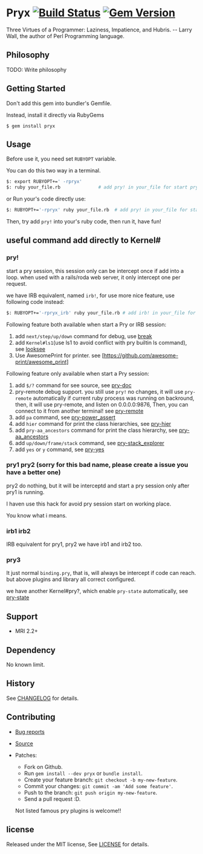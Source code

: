 # Pryx [![Build Status](https://travis-ci.com/zw963/pryx.svg?branch=master)](https://travis-ci.com/zw963/pryx) [![Gem Version](https://badge.fury.io/rb/pryx.svg)](http://badge.fury.io/rb/pryx)

Three Virtues of a Programmer: Laziness, Impatience, and Hubris. -- Larry Wall, the author of Perl Programming language.


## Philosophy

TODO: Write philosophy

## Getting Started

Don't add this gem into bundler's Gemfile.

Instead, install it directly via RubyGems

    $ gem install pryx

## Usage

Before use it, you need set `RUBYOPT` variable.

You can do this two way in a terminal.

```sh
$: export RUBYOPT+=' -rpryx'
$: ruby your_file.rb              # add pry! in your_file for start pry session

```

or Run your's code directly use:

```sh
$: RUBYOPT+='-rpryx' ruby your_file.rb  # add pry! in your_file for start pry session
```

Then, try add `pry!` into your's ruby code, then run it, have fun!

## useful command add directly to Kernel#

### pry!   
   
start a pry session, this session only can be intercept once if add into a loop.
when used with a rails/roda web server, it only intercept one per request.

we have IRB equivalent, named `irb!`, for use more nice feature, use following code instead:

```sh
$: RUBYOPT+='-rpryx_irb' ruby your_file.rb # add irb! in your_file for start pry session
```

Following feature both available when start a Pry or IRB session:

1.  add `next/step/up/down` command for debug, use [break](https://github.com/gsamokovarov/break)
2.  add `Kernel#ls1`(use ls1 to avoid conflict with pry builtin ls command), see [looksee](https://github.com/oggy/looksee)
3.  Use AwesomePrint for printer. see [https://github.com/awesome-print/awesome_print]

Following feature only available when start a Pry session:

1.  add `$/?` command for see source, see [pry-doc](https://github.com/pry/pry-doc)
2.  pry-remote debug support. you still use `pry!` no changes, it will use `pry-remote` automatically
    if current ruby process was running on backround, then, it will use pry-remote, and listen on 0.0.0.0:9876,
    Then, you can connect to it from another terminal! see [pry-remote](https://github.com/Mon-Ouie/pry-remote)
3.  add `pa` command, see [pry-power_assert](https://github.com/yui-knk/pry-power_assert)
4.  add `hier` command for print the class hierarchies, see [pry-hier](https://github.com/phaul/pry-hier)
5.  add `pry-aa_ancestors` command for print the class hierarchy, see [pry-aa_ancestors](https://github.com/tbpgr/pry-aa_ancestors)
6.  add `up/down/frame/stack` command, see [pry-stack_explorer](https://github.com/pry/pry-stack_explorer)
2.  add `yes` or `y` command, see [pry-yes](https://github.com/christofferh/pry-yes)
   
### pry1 pry2  (sorry for this bad name, please create a issue you have a better one)

pry2 do nothing, but it will be interceptd and start a pry session only after pry1 is running.

I haven use this hack for avoid pry session start on working place.

You know what i means.

### irb1 irb2 

IRB equivalent for pry1, pry2
we have irb1 and irb2 too.

### pry3

It just normal `binding.pry`, that is, will always be intercept if code can reach.
but above plugins and library all correct configured.

we have another Kernel#pry?, which enable `pry-state` automatically, see [pry-state](https://github.com/SudhagarS/pry-state)

## Support

  * MRI 2.2+

## Dependency

No known limit.

## History

  See [CHANGELOG](https://github.com/zw963/pryx/blob/master/CHANGELOG) for details.

## Contributing

  * [Bug reports](https://github.com/zw963/pryx/issues)
  * [Source](https://github.com/zw963/pryx)
  * Patches:
    * Fork on Github.
    * Run `gem install --dev pryx` or `bundle install`.
    * Create your feature branch: `git checkout -b my-new-feature`.
    * Commit your changes: `git commit -am 'Add some feature'`.
    * Push to the branch: `git push origin my-new-feature`.
    * Send a pull request :D.
	
	Not listed famous pry plugins is welcome!!

## license

Released under the MIT license, See [LICENSE](https://github.com/zw963/pryx/blob/master/LICENSE) for details.
